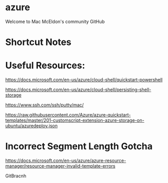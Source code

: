 # azure
Welcome to Mac McEldon's community GitHub

# Shortcut Notes


# Useful Resources:
https://docs.microsoft.com/en-us/azure/cloud-shell/quickstart-powershell

https://docs.microsoft.com/en-us/azure/cloud-shell/persisting-shell-storage

https://www.ssh.com/ssh/putty/mac/

https://raw.githubusercontent.com/Azure/azure-quickstart-templates/master/201-customscript-extension-azure-storage-on-ubuntu/azuredeploy.json

# Incorrect Segment Length Gotcha
https://docs.microsoft.com/en-us/azure/azure-resource-manager/resource-manager-invalid-template-errors

GitBracnh




